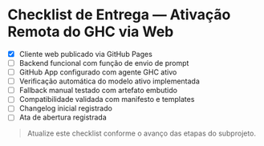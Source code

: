 # Checklist de Entrega — Ativação Remota do GHC via Web

- [x] Cliente web publicado via GitHub Pages
- [ ] Backend funcional com função de envio de prompt
- [ ] GitHub App configurado com agente GHC ativo
- [ ] Verificação automática do modelo ativo implementada
- [ ] Fallback manual testado com artefato embutido
- [ ] Compatibilidade validada com manifesto e templates
- [ ] Changelog inicial registrado
- [ ] Ata de abertura registrada

> Atualize este checklist conforme o avanço das etapas do subprojeto.